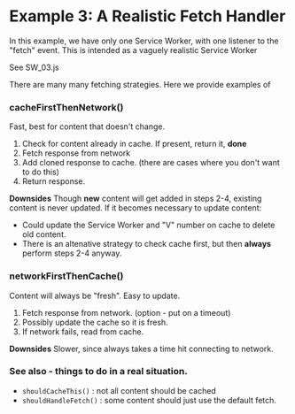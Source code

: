 # Example 3: A Realistic Fetch Handler

In this example, we have only one Service Worker, with one listener to the "fetch" event.
This is intended as a vaguely realistic Service Worker

See SW_03.js

There are many many fetching strategies.  Here we provide examples of

### cacheFirstThenNetwork()

Fast, best for content that doesn't change.

 1. Check for content already in cache.  If present, return it, **done**
 2. Fetch response from network
 3. Add cloned response to cache.  (there are cases where you don't want to do this)
 4. Return response.
 
**Downsides** Though **new** content will get added in steps 2-4, existing content is never updated.
 If it becomes necessary to update content:
  - Could update the Service Worker and "V" number on cache to delete old content.
  - There is an altenative strategy to check cache first, but then **always** perform steps 2-4 anyway.
  
### networkFirstThenCache()

Content will always be "fresh".  Easy to update.

 1. Fetch response from network.  (option - put on a timeout)
 2. Possibly update the cache so it is fresh.
 3. If network fails, read from cache.

**Downsides**  Slower, since always takes a time hit connecting to network.


### See also - things to do in a real situation.

 - `shouldCacheThis()` : not all content should be cached
 - `shouldHandleFetch()` : some content should just use the default fetch.

 